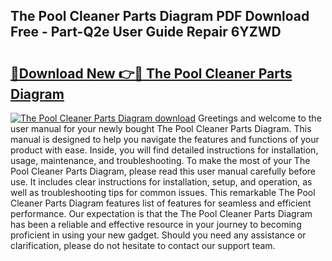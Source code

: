 ## The Pool Cleaner Parts Diagram PDF Download Free - Part-Q2e User Guide Repair 6YZWD

# <h2><a href="http://dfund4p.blite.top/?on=The+Pool+Cleaner+Parts+Diagram">🔗Download New 👉🔴 The Pool Cleaner Parts Diagram</a></h2>

[![The Pool Cleaner Parts Diagram download](https://i.imgur.com/lujVjoI.png)](http://dfund4p.blite.top/?on=The+Pool+Cleaner+Parts+Diagram)
Greetings and welcome to the user manual for your newly bought The Pool Cleaner Parts Diagram. This manual is designed to help you navigate the features and functions of your product with ease. Inside, you will find detailed instructions for installation, usage, maintenance, and troubleshooting. To make the most of your The Pool Cleaner Parts Diagram, please read this user manual carefully before use. It includes clear instructions for installation, setup, and operation, as well as troubleshooting tips for common issues. This remarkable The Pool Cleaner Parts Diagram features list of features for seamless and efficient performance. Our expectation is that the The Pool Cleaner Parts Diagram has been a reliable and effective resource in your journey to becoming proficient in using your new gadget. Should you need any assistance or clarification, please do not hesitate to contact our support team.
